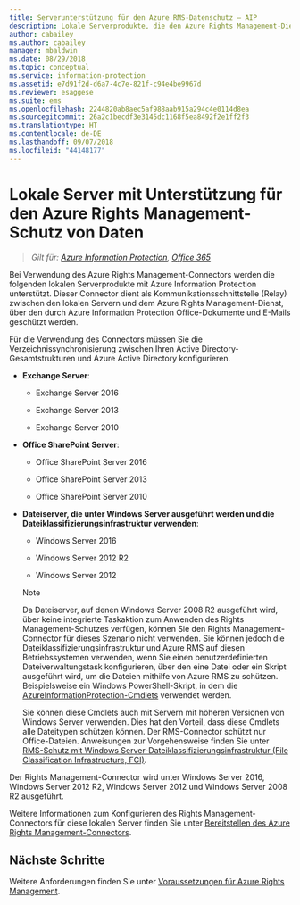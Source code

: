 ```yaml
---
title: Serverunterstützung für den Azure RMS-Datenschutz – AIP
description: Lokale Serverprodukte, die den Azure Rights Management-Dienst von Azure Information Protection über den Rights Management-Connector verwenden können.
author: cabailey
ms.author: cabailey
manager: mbaldwin
ms.date: 08/29/2018
ms.topic: conceptual
ms.service: information-protection
ms.assetid: e7d91f2d-d6a7-4c7e-821f-c94e4be9967d
ms.reviewer: esaggese
ms.suite: ems
ms.openlocfilehash: 2244820ab8aec5af988aab915a294c4e0114d8ea
ms.sourcegitcommit: 26a2c1becdf3e3145dc1168f5ea8492f2e1ff2f3
ms.translationtype: HT
ms.contentlocale: de-DE
ms.lasthandoff: 09/07/2018
ms.locfileid: "44148177"
---
```

# <a name="on-premises-servers-that-support-azure-rights-management-data-protection"></a>Lokale Server mit Unterstützung für den Azure Rights Management-Schutz von Daten

>*Gilt für: [Azure Information Protection](https://azure.microsoft.com/pricing/details/information-protection), [Office 365](http://download.microsoft.com/download/E/C/F/ECF42E71-4EC0-48FF-AA00-577AC14D5B5C/Azure_Information_Protection_licensing_datasheet_EN-US.pdf)*

Bei Verwendung des Azure Rights Management-Connectors werden die folgenden lokalen Serverprodukte mit Azure Information Protection unterstützt. Dieser Connector dient als Kommunikationsschnittstelle (Relay) zwischen den lokalen Servern und dem Azure Rights Management-Dienst, über den durch Azure Information Protection Office-Dokumente und E-Mails geschützt werden. 

Für die Verwendung des Connectors müssen Sie die Verzeichnissynchronisierung zwischen Ihren Active Directory-Gesamtstrukturen und Azure Active Directory konfigurieren.

-   **Exchange Server**:

    -   Exchange Server 2016

    -   Exchange Server 2013

    -   Exchange Server 2010

-   **Office SharePoint Server**:

    -   Office SharePoint Server 2016

    -   Office SharePoint Server 2013

    -   Office SharePoint Server 2010

-   **Dateiserver, die unter Windows Server ausgeführt werden und die Dateiklassifizierungsinfrastruktur verwenden**:

    -   Windows Server 2016

    -   Windows Server 2012 R2

    -   Windows Server 2012

    > [!NOTE]
    > Da Dateiserver, auf denen Windows Server 2008 R2 ausgeführt wird, über keine integrierte Taskaktion zum Anwenden des Rights Management-Schutzes verfügen, können Sie den Rights Management-Connector für dieses Szenario nicht verwenden. Sie können jedoch die Dateiklassifizierungsinfrastruktur und Azure RMS auf diesen Betriebssystemen verwenden, wenn Sie einen benutzerdefinierten Dateiverwaltungstask konfigurieren, über den eine Datei oder ein Skript ausgeführt wird, um die Dateien mithilfe von Azure RMS zu schützen. Beispielsweise ein Windows PowerShell-Skript, in dem die [AzureInformationProtection-Cmdlets](/powershell/azureinformationprotection/vlatest/aip) verwendet werden.
    > 
    > Sie können diese Cmdlets auch mit Servern mit höheren Versionen von Windows Server verwenden. Dies hat den Vorteil, dass diese Cmdlets alle Dateitypen schützen können. Der RMS-Connector schützt nur Office-Dateien. Anweisungen zur Vorgehensweise finden Sie unter [RMS-Schutz mit Windows Server-Dateiklassifizierungsinfrastruktur (File Classification Infrastructure, FCI)](./rms-client/configure-fci.md).

Der Rights Management-Connector wird unter Windows Server 2016, Windows Server 2012 R2, Windows Server 2012 und Windows Server 2008 R2 ausgeführt.

Weitere Informationen zum Konfigurieren des Rights Management-Connectors für diese lokalen Server finden Sie unter [Bereitstellen des Azure Rights Management-Connectors](deploy-rms-connector.md).

## <a name="next-steps"></a>Nächste Schritte
Weitere Anforderungen finden Sie unter [Voraussetzungen für Azure Rights Management](requirements.md).
